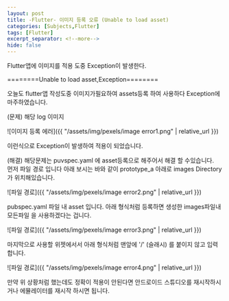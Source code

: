 ```yaml
---
layout: post
title: -Flutter- 이미지 등록 오류 (Unable to load asset)
categories: [Subjects,Flutter]
tags: [Flutter]
excerpt_separator: <!--more-->
hide: false
---
```

Flutter앱에 이미지를 적용 도중 Exception이 발생한다.  
  
========Unable to load asset,Exception========  
  
<!--more-->

오늘도 flutter앱 작성도중 이미지가필요하여 assets등록 하여 사용하다 Exception에 마주하였습니다.  
  
(문제) 해당 log 이미지  
  
  
![이미지 등록 에러]({{ "/assets/img/pexels/image error1.png" | relative_url }})  
  
  
이런식으로 Exception이 발생하여 적용이 되었습니다.
  
  
  
  
(해결)
해당문제는 puvspec.yaml 에 asset등록으로 해주어서 해결 할 수있습니다.  
먼저 파일 경로 입니다 아래 보시는 바와 같이 prototype_a 아래로 images Directory 가 위치해있습니다.  
  
  
![파일 경로]({{ "/assets/img/pexels/image error2.png" | relative_url }})  
  
  
pubspec.yaml 파일 내 asset 입니다. 아래 형식처럼 등록하면 생성한 images파일내 모든파일 을 사용하겠다는 겁니다.  
  
  
![파일 경로]({{ "/assets/img/pexels/image error3.png" | relative_url }})  
  
  

마지막으로 사용할 위젯에서서 아래 형식처럼 맨앞에 '/' (슬래시) 를 붙이지 않고 입력합니다.
  
  
  
  
![파일 경로]({{ "/assets/img/pexels/image error4.png" | relative_url }})  
  
  
만약 위 상황처럼 했는데도 정확이 적용이 안된다면 안드로이드 스튜디오를 재시작하시거나 에뮬레이터를 재시작 하시면 됩니다.
  
  
  
  